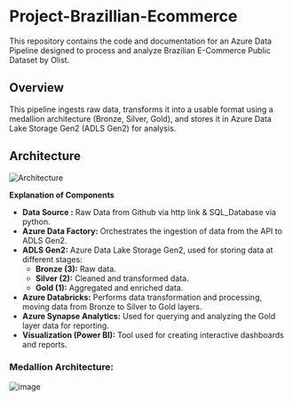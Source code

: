 # Project-Brazillian-Ecommerce

This repository contains the code and documentation for an Azure Data Pipeline designed to process and analyze Brazilian E-Commerce Public Dataset by Olist.

## Overview

This pipeline ingests raw data, transforms it into a usable format using a medallion architecture (Bronze, Silver, Gold), and stores it in Azure Data Lake Storage Gen2 (ADLS Gen2) for analysis.

## Architecture

![Architecture](https://github.com/user-attachments/assets/9f6ede44-cbc1-4285-a384-25dd97783e65)

**Explanation of Components**

* **Data Source :** Raw Data from Github via http link & SQL_Database via python.
* **Azure Data Factory:** Orchestrates the ingestion of data from the API to ADLS Gen2.
* **ADLS Gen2:** Azure Data Lake Storage Gen2, used for storing data at different stages:
    * **Bronze (3):** Raw data.
    * **Silver (2):** Cleaned and transformed data.
    * **Gold (1):** Aggregated and enriched data.
* **Azure Databricks:** Performs data transformation and processing, moving data from Bronze to Silver to Gold layers.
* **Azure Synapse Analytics:** Used for querying and analyzing the Gold layer data for reporting.
* **Visualization (Power BI):** Tool used for creating interactive dashboards and reports.

### Medallion Architecture:
![image](https://github.com/user-attachments/assets/cb33d04e-c5cf-4bd8-ad6b-f76486da4cea)


